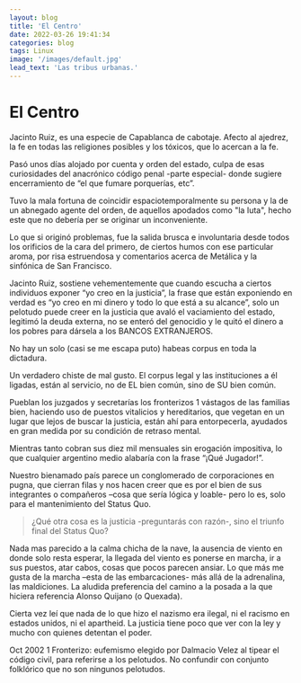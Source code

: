 ```yaml
---
layout: blog
title: 'El Centro'
date: 2022-03-26 19:41:34
categories: blog
tags: Linux
image: '/images/default.jpg'
lead_text: 'Las tribus urbanas.'
---
```


# El Centro

Jacinto Ruiz, es una especie de Capablanca de cabotaje.  Afecto al ajedrez, la fe en todas las religiones posibles y los tóxicos, que lo acercan a la fe.

Pasó unos días alojado por cuenta y orden del estado, culpa de esas curiosidades del anacrónico código penal -parte especial- donde sugiere encerramiento de “el que fumare porquerías, etc”. 

Tuvo la mala fortuna de coincidir espaciotemporalmente su persona y la de un abnegado agente del orden, de aquellos apodados como "la Iuta",  hecho este que no debería per se originar un inconveniente. 

Lo que si originó problemas, fue la salida brusca e involuntaria desde todos los orificios de la cara del primero, de ciertos humos con ese particular aroma, por risa estruendosa y comentarios acerca de Metálica y la sinfónica de San Francisco.

Jacinto Ruiz, sostiene vehementemente que cuando escucha a ciertos individuos exponer “yo creo en la justicia”, la frase que están exponiendo en verdad es “yo creo en mi dinero y todo lo que está a su alcance”, solo un pelotudo puede creer en la justicia que avaló el vaciamiento del estado, legitimó la deuda externa, no se enteró del genocidio y le quitó el dinero a los pobres para dársela a los BANCOS EXTRANJEROS. 

No hay un solo (casi se me escapa puto) habeas corpus en toda la dictadura.

Un verdadero chiste de mal gusto. El corpus legal y las instituciones a él ligadas, están al servicio, no de EL bien común, sino de SU bien común. 

Pueblan los juzgados y secretarías los fronterizos 1 vástagos de las familias bien, haciendo uso de puestos vitalicios y hereditarios, que vegetan en un lugar que lejos de buscar la justicia, están ahí para entorpecerla, ayudados en gran medida por su condición de retraso mental. 

Mientras tanto cobran sus diez mil mensuales sin erogación impositiva, lo que cualquier argentino medio alabaría con la frase “¡Qué Jugador!”. 

Nuestro bienamado país parece un conglomerado de corporaciones en pugna, que cierran filas y nos hacen creer que es por el bien de sus integrantes o compañeros –cosa que sería lógica y loable- pero lo es, solo para el mantenimiento del Status Quo. 

> ¿Qué otra cosa es la justicia -preguntarás con razón-, sino el triunfo final del Status Quo? 

Nada mas parecido a la calma chicha de la nave, la ausencia de viento en donde solo resta esperar, la llegada del viento es ponerse en marcha, ir a sus puestos, atar cabos, cosas que pocos parecen ansiar. Lo que más me gusta de la marcha –esta de las embarcaciones- más allá de la adrenalina, las maldiciones. La aludida preferencia del camino a la posada a la que hiciera referencia Alonso Quijano (o Quexada).

Cierta vez leí que nada de lo que hizo el nazismo era ilegal, ni el racismo en estados unidos, ni el apartheid.  La justicia tiene poco que ver con la ley y mucho con quienes detentan el poder.

Oct 2002 
1 Fronterizo: eufemismo elegido por Dalmacio Velez al tipear el código civil, para referirse a los pelotudos. No confundir con conjunto folklórico que no son ningunos pelotudos.
